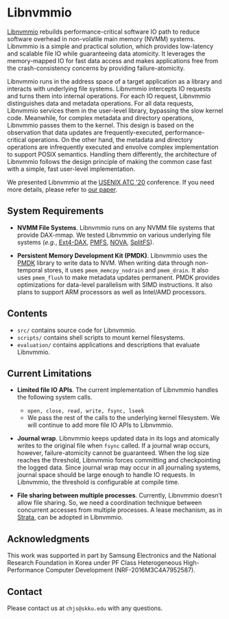 # Libnvmmio

[Libnvmmio](https://github.com/chjs/libnvmmio) rebuilds performance-critical software IO path to reduce software overhead in non-volatile main memory (NVMM) systems.
Libnvmmio is a simple and practical solution, which provides low-latency and scalable file IO while guaranteeing data atomicity.
It leverages the memory-mapped IO for fast data access and makes applications free from the crash-consistency concerns by providing failure-atomicity.

Libnvmmio runs in the address space of a target application as a library and interacts with underlying file systems.
Libnvmmio intercepts IO requests and turns them into internal operations.
For each IO request, Libnvmmio distinguishes data and metadata operations.
For all data requests, Libnvmmio services them in the user-level library, bypassing the slow kernel code.
Meanwhile, for complex metadata and directory operations, Libnvmmio passes them to the kernel.
This design is based on the observation that data updates are frequently-executed, performance-critical operations.
On the other hand, the metadata and directory operations are infrequently executed and envolve complex implementation to support POSIX semantics.
Handling them differently, the architecture of Libnvmmio follows the design principle of making the common case fast with a simple, fast user-level implementation.

We presented Libnvmmio at the [USENIX ATC '20](https://www.usenix.org/conference/atc20/presentation/choi) conference.
If you need more details, please refer to [our paper](https://www.usenix.org/system/files/atc20-choi.pdf).

## System Requirements
* **NVMM File Systems**.
Libnvmmio runs on any NVMM file systems that provide DAX-mmap.
We tested Libnvmmio on various underlying file systems (_e.g._, [Ext4-DAX](https://www.kernel.org/doc/Documentation/filesystems/dax.txt), [PMFS](https://github.com/linux-pmfs/pmfs), [NOVA](https://github.com/NVSL/linux-nova), [SplitFS](https://github.com/utsaslab/SplitFS)).

* **Persistent Memory Development Kit (PMDK)**.
Libnvmmio uses the [PMDK](https://pmem.io/pmdk/) library to write data to NVM.
When writing data through non-temporal stores, it uses ```pmem_memcpy_nodrain``` and ```pmem_drain```.
It also uses ```pmem_flush``` to make metadata updates permanent.
PMDK provides optimizations for data-level parallelism with SIMD instructions.
It also plans to support ARM processors as well as Intel/AMD processors.

## Contents
* ```src/``` contains source code for Libnvmmio.
* ```scripts/``` contains shell scripts to mount kernel filesystems.
* ```evaluation/``` contains applications and descriptions that evaluate Libnvmmio.

## Current Limitations
* **Limited file IO APIs**.
The current implementation of Libnvmmio handles the following system calls.
  * ```open, close, read, write, fsync, lseek```
  * We pass the rest of the calls to the underlying kernel filesystem.
We will continue to add more file IO APIs to Libnvmmio.

* **Journal wrap**.
Libnvmmio keeps updated data in its logs and atomically writes to the original file when ```fsync``` called.
If a journal wrap occurs, however, failure-atomicity cannot be guaranteed.
When the log size reaches the threshold, Libnvmmio forces committing and checkpointing the logged data.
Since journal wrap may occur in all journaling systems, journal space should be large enough to handle IO requests.
In Libnvmmio, the threshold is configurable at compile time.

* **File sharing between multiple processes**.
Currently, Libnvmmio doesn’t allow file sharing.
So, we need a coordination technique between concurrent accesses from multiple processes.
A lease mechanism, as in [Strata](https://github.com/ut-osa/strata), can be adopted in Libnvmmio.

## Acknowledgments
This work was supported in part by Samsung Electronics and the National Research Foundation in Korea under PF Class Heterogeneous High-Performance Computer Development (NRF-2016M3C4A7952587).

## Contact
Please contact us at ```chjs@skku.edu``` with any questions.
